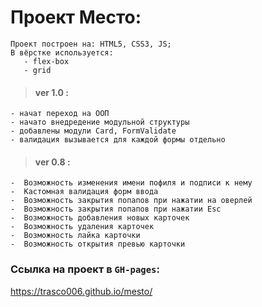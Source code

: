 # Проект Место:
    Проект построен на: HTML5, CSS3, JS;
    В вёрстке используется: 
       - flex-box
       - grid           
>#### ver 1.0 :
    - начат переход на ООП
    - начато внедредение модульной структуры
    - добавлены модули Card, FormValidate
    - валидация вызывается для каждой формы отдельно
   
>#### ver 0.8 :
    -  Возможность изменения имени пофиля и подписи к нему
    -  Кастомная валидация форм ввода
    -  Возможность закрытия попапов при нажатии на оверлей
    -  Возможность закрытия попапов при нажатии Esc
    -  Возможность добавления новых карточек
    -  Возможность удаления карточек
    -  Возможность лайка карточки
    -  Возможность открытия превью карточки

### Ссылка на проект в `GH-pages`:
https://trasco006.github.io/mesto/
